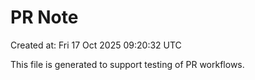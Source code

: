 # PR Note

Created at: Fri 17 Oct 2025 09:20:32 UTC

This file is generated to support testing of PR workflows.
